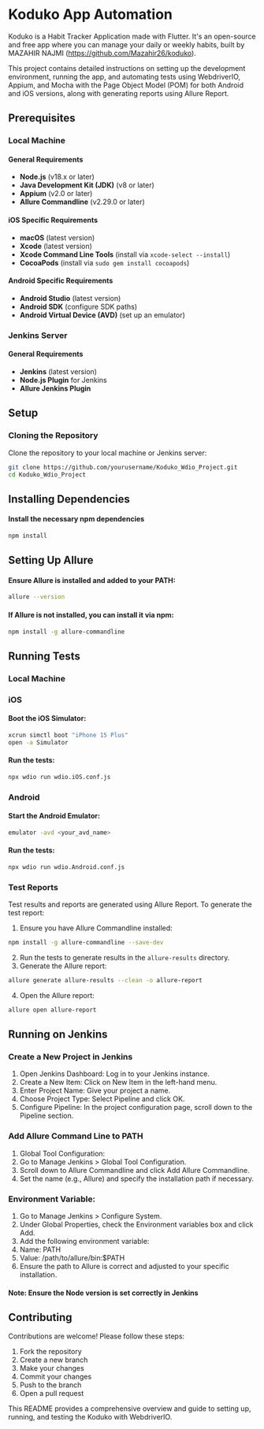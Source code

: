 # Koduko App Automation

Koduko is a Habit Tracker Application made with Flutter. It's an open-source and free app where you can manage your daily or weekly habits, built by MAZAHIR NAJMI (https://github.com/Mazahir26/koduko).

This project contains detailed instructions on setting up the development environment, running the app, and automating tests using WebdriverIO, 
Appium, and Mocha with the Page Object Model (POM) for both Android and iOS versions, along with generating reports using Allure Report.

## Prerequisites

### Local Machine

#### General Requirements

- **Node.js** (v18.x or later)
- **Java Development Kit (JDK)** (v8 or later)
- **Appium** (v2.0 or later)
- **Allure Commandline** (v2.29.0 or later)

#### iOS Specific Requirements

- **macOS** (latest version)
- **Xcode** (latest version)
- **Xcode Command Line Tools** (install via `xcode-select --install`)
- **CocoaPods** (install via `sudo gem install cocoapods`)

#### Android Specific Requirements

- **Android Studio** (latest version)
- **Android SDK** (configure SDK paths)
- **Android Virtual Device (AVD)** (set up an emulator)

### Jenkins Server

#### General Requirements

- **Jenkins** (latest version)
- **Node.js Plugin** for Jenkins
- **Allure Jenkins Plugin**

## Setup

### Cloning the Repository

Clone the repository to your local machine or Jenkins server:

```sh
git clone https://github.com/yourusername/Koduko_Wdio_Project.git
cd Koduko_Wdio_Project
```

## Installing Dependencies
#### Install the necessary npm dependencies

```sh
npm install
```

## Setting Up Allure
#### Ensure Allure is installed and added to your PATH:

```sh
allure --version
```

#### If Allure is not installed, you can install it via npm:

```sh
npm install -g allure-commandline
```

## Running Tests
### Local Machine
### iOS

#### Boot the iOS Simulator:

```sh
xcrun simctl boot "iPhone 15 Plus"
open -a Simulator
```

#### Run the tests:

```sh
npx wdio run wdio.iOS.conf.js
```

### Android

#### Start the Android Emulator:

```sh
emulator -avd <your_avd_name>
```

#### Run the tests:

```sh
npx wdio run wdio.Android.conf.js
```
### Test Reports

Test results and reports are generated using Allure Report. To generate the test report:

1. Ensure you have Allure Commandline installed:

```bash
npm install -g allure-commandline --save-dev
```

2. Run the tests to generate results in the `allure-results` directory.
3. Generate the Allure report:

```bash
allure generate allure-results --clean -o allure-report
```

4. Open the Allure report:

```bash
allure open allure-report
```

## Running on Jenkins

### Create a New Project in Jenkins
1. Open Jenkins Dashboard: Log in to your Jenkins instance.
2. Create a New Item: Click on New Item in the left-hand menu.
3. Enter Project Name: Give your project a name.
4. Choose Project Type: Select Pipeline and click OK.
5.  Configure Pipeline: In the project configuration page, scroll down to the Pipeline section.

### Add Allure Command Line to PATH
1. Global Tool Configuration:
2. Go to Manage Jenkins > Global Tool Configuration.
3. Scroll down to Allure Commandline and click Add Allure Commandline.
4. Set the name (e.g., Allure) and specify the installation path if necessary.

### Environment Variable:
1. Go to Manage Jenkins > Configure System.
2. Under Global Properties, check the Environment variables box and click Add.
3. Add the following environment variable:
4. Name: PATH
5. Value: /path/to/allure/bin:$PATH
6. Ensure the path to Allure is correct and adjusted to your specific installation.

#### Note: Ensure the Node version is set correctly in Jenkins

## Contributing

Contributions are welcome! Please follow these steps:

1. Fork the repository
2. Create a new branch
3. Make your changes
4. Commit your changes
5. Push to the branch
6. Open a pull request


This README provides a comprehensive overview and guide to setting up, running, and testing the Koduko with WebdriverIO.
